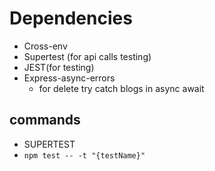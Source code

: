 # Dependencies
- Cross-env
- Supertest (for api calls testing)
- JEST(for testing)
- Express-async-errors
    - for delete try catch blogs in async await 
## commands
- SUPERTEST
- ``` npm test -- -t "{testName}"  ```